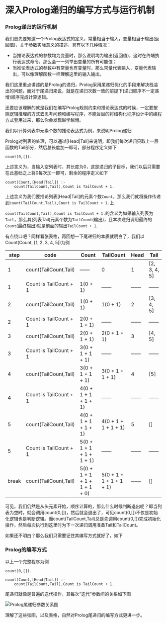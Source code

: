 # 深入Prolog递归的编写方式与运行机制

### Prolog递归的运行机制

我们首先要知道一个Prolog表达式的定义，常量相当于输入，变量相当于输出(返回值)，关于参数实际意义的描述，具有以下几种情况：

+ 当推论表达式的参数均为变量时，那么说明均为输出(返回值)，这时在终端执行表达式命令，那么会一一列举出变量的所有可能值；
+ 当推论表达式的参数中有常量也有变量时，那么常量代表输入，变量代表输出，可以像理解函数一样理解这里的输入输出。

我们这里重点讲述的是Prolog的递归，Prolog采用尾递归优化的手段来解决栈溢出的问题，而对于尾递归来说，就是在递归次数一致的前提下(递归顺序不一定递增)顺序完成计算逻辑。

还要应该理解的就是我们在编写Prolog规则约束和推论表达式的时候，一定要按照逻辑推理的方式去思考问题和编写程序，不能盲目的将结构化程序设计中的编程方式套用过来，那么你会发现越学越懵。

我们以计算列表中元素个数的推论表达式为例，来说明Prolog递归

Prolog对列表的处理，可以通过[Head|Tail]来说明，即我们每次递归只取上一层函数的Tail部分，然后总长度加一即可，部分程序定义如下

```
count(0,[]).
```

上述含义为，当输入空列表时，其长度为0，这是递归的子目标，我们以后只需要在此基础之上将0每次加一即可，剩余的程序定义如下

```
count(Count,[Head|Tail]) :-
    count(TailCount,Tail),Count is TailCount + 1.
```

上述含义为我们要推论列表[Head|Tail]的元素个数`Count`，那么我们就将操作传递到`count(TailCount,Tail),Count is TailCount + 1.`上

`count(TailCount,Tail),Count is TailCount + 1.`的含义为如果输入列表为`Tail`，那么其(列表Tail)元素个数为`TailCount`(输出)，且本次递归调用最终的`Count`(最终输出)就是前面的输出`TailCount + 1`.

有点绕口吧？同样看张表格，再回想一下尾递归的本质就明白了，我们以Count(Count, [1, 2, 3, 4, 5])为例

|step|code|Count|TailCount|Head|Tail|
|------|------|------|------|------|------|
|1|count(TailCount,Tail)|——|0|1|[2, 3, 4, 5]|
|1|Count is TailCount + 1|1(0 + 1)|——|——|——|
|2|count(TailCount,Tail)|1(0 + 1)|1(0 + 1)|2|[3, 4, 5]|
|2|Count is TailCount + 1|2(0 + 1 + 1)|——|——|——|
|3|count(TailCount,Tail)|2(0 + 1 + 1)|2(0 + 1 + 1)|3|[4, 5]|
|3|Count is TailCount + 1|3(0 + 1 + 1 + 1)|——|——|——|
|4|count(TailCount,Tail)|3(0 + 1 + 1 + 1)|3(0 + 1 + 1 + 1)|4|[5]|
|4|Count is TailCount + 1|4(0 + 1 + 1 + 1 + 1)|——|——|——|
|5|count(TailCount,Tail)|4(0 + 1 + 1 + 1 + 1)|4(0 + 1 + 1 + 1 + 1)|5|[]|
|5|Count is TailCount + 1|5(0 + 1 + 1 + 1 + 1 + 1)|——|——|——|
|break|count(TailCount,Tail)|5(0 + 1 + 1 + 1 + 1 + 1 + 0)|5(0 + 1 + 1 + 1 + 1 + 1)|——|[]|

可见，我们仍然是从头元素开始，顺序计算的，那么什么时候判断退出呢？即当列表为空时，就会调用count(0,[])，然后就会退出了，可见count(0,[])不仅是初始化逻辑也是判断逻辑。而count(TailCount,Tail)总是先调用count(0,[])完成初始化操作，然后每次执行到这里时为下一次递归调用准备Tail和TailCount。

如果还不明白？那么我们只需要记住其编写方式就好了，如下

### Prolog的编写方式

以上一个完整程序为例

```
count(0,[]).

count(Count,[Head|Tail]) :-
    count(TailCount,Tail),Count is TailCount + 1.
```

尾递归就像是普遍的迭代操作，其每次“迭代”参数间的关系如下图

![Prolog尾递归参数关系图](https://cdn.nlark.com/yuque/0/2019/png/257195/1549425192288-9ad7f2a0-d36b-4ec2-a1e8-4b9a95e26ebe.png)

理解了这些张图，以及表格，自然对Prolog尾递归的编写方式更进一步。